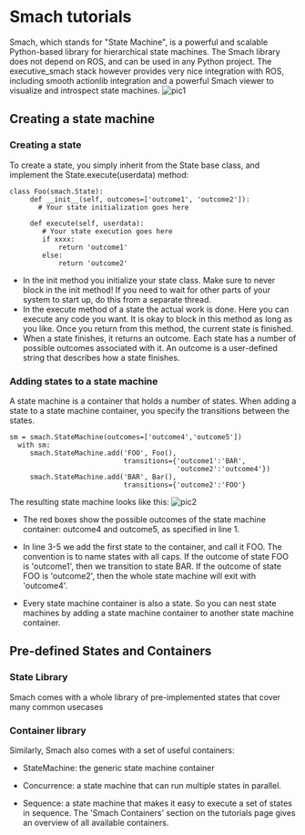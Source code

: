# Smach tutorials
Smach, which stands for "State Machine", is a powerful and scalable Python-based library for hierarchical state machines. The Smach library does not depend on ROS, and can be used in any Python project. The executive_smach stack however provides very nice integration with ROS, including smooth actionlib integration and a powerful Smach viewer to visualize and introspect state machines. 
![pic1](http://wiki.ros.org/pr2_plugs_executive?action=AttachFile&do=get&target=smach.png)
## Creating a state machine
### Creating a state
To create a state, you simply inherit from the State base class, and implement the State.execute(userdata) method:<br />
```
class Foo(smach.State):
     def __init__(self, outcomes=['outcome1', 'outcome2']):
       # Your state initialization goes here

     def execute(self, userdata):
        # Your state execution goes here
        if xxxx:
            return 'outcome1'
        else:
            return 'outcome2'
```
* In the init method you initialize your state class. Make sure to never block in the init method! If you need to wait for other parts of your system to start up, do this from a separate thread.<br />
* In the execute method of a state the actual work is done. Here you can execute any code you want. It is okay to block in this method as long as you like. Once you return from this method, the current state is finished.<br />
* When a state finishes, it returns an outcome. Each state has a number of possible outcomes associated with it. An outcome is a user-defined string that describes how a state finishes.
### Adding states to a state machine
A state machine is a container that holds a number of states. When adding a state to a state machine container, you specify the transitions between the states.
```
sm = smach.StateMachine(outcomes=['outcome4','outcome5'])
  with sm:
     smach.StateMachine.add('FOO', Foo(),
                            transitions={'outcome1':'BAR',
                                         'outcome2':'outcome4'})
     smach.StateMachine.add('BAR', Bar(),
                            transitions={'outcome2':'FOO'}
 ```
 The resulting state machine looks like this:
 ![pic2](http://wiki.ros.org/smach/Tutorials/Getting%20Started?action=AttachFile&do=get&target=simple.png)
* The red boxes show the possible outcomes of the state machine container: outcome4 and outcome5, as specified in line 1.

* In line 3-5 we add the first state to the container, and call it FOO. The convention is to name states with all caps. If the outcome of state FOO is 'outcome1', then we transition to state BAR. If the outcome of state FOO is 'outcome2', then the whole state machine will exit with 'outcome4'.

* Every state machine container is also a state. So you can nest state machines by adding a state machine container to another state machine container.
 ## Pre-defined States and Containers
 ### State Library
 Smach comes with a whole library of pre-implemented states that cover many common usecases
 ###  Container library
 Similarly, Smach also comes with a set of useful containers:

* StateMachine: the generic state machine container

* Concurrence: a state machine that can run multiple states in parallel.

* Sequence: a state machine that makes it easy to execute a set of states in sequence. The 'Smach Containers' section on the tutorials page gives an overview of all available containers.

